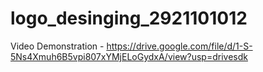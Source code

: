 # logo_desinging_2921101012
Video Demonstration - https://drive.google.com/file/d/1-S-5Ns4Xmuh6B5vpi807xYMjELoGydxA/view?usp=drivesdk
